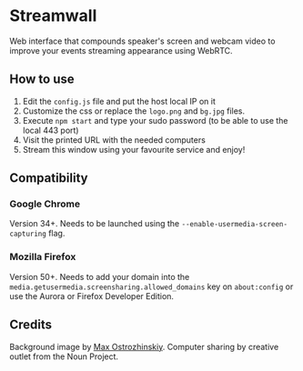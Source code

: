 # Streamwall

Web interface that compounds speaker's screen and webcam video to improve your events streaming appearance using WebRTC.

## How to use
1. Edit the `config.js` file and put the host local IP on it
2. Customize the css or replace the `logo.png` and `bg.jpg` files.
3. Execute `npm start` and type your sudo password (to be able to use the local 443 port)
4. Visit the printed URL with the needed computers
5. Stream this window using your favourite service and enjoy!

## Compatibility

### Google Chrome
Version 34+. Needs to be launched using the `--enable-usermedia-screen-capturing` flag.

### Mozilla Firefox
Version 50+. Needs to add your domain into the `media.getusermedia.screensharing.allowed_domains` key on `about:config` or use the Aurora or Firefox Developer Edition.

## Credits
Background image by [Max Ostrozhinskiy](https://unsplash.com/@maxon).
Computer sharing by creative outlet from the Noun Project.
